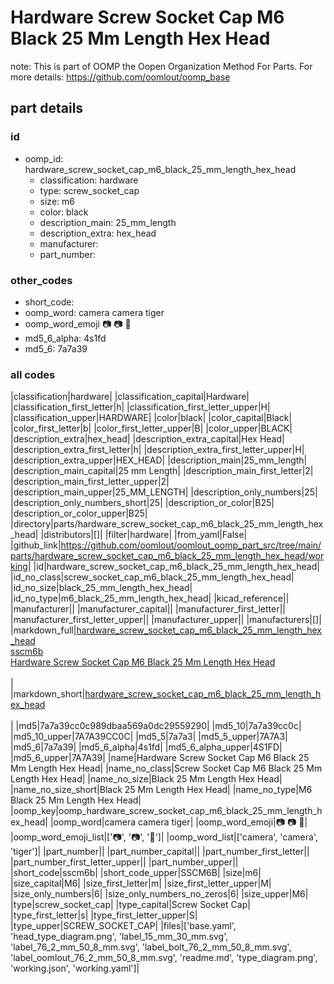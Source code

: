 # Hardware Screw Socket Cap M6 Black 25 Mm Length Hex Head  

note: This is part of OOMP the Oopen Organization Method For Parts. For more details: https://github.com/oomlout/oomp_base

##  part details





### id
* oomp_id: hardware_screw_socket_cap_m6_black_25_mm_length_hex_head
  * classification: hardware
  * type: screw_socket_cap
  * size: m6
  * color: black
  * description_main: 25_mm_length
  * description_extra: hex_head
  * manufacturer: 
  * part_number: 

### other_codes
* short_code: 
* oomp_word: camera camera tiger
* oomp_word_emoji :camera: :camera: :tiger:
* md5_6_alpha: 4s1fd
* md5_6: 7a7a39

### all codes 
|classification|hardware|
|classification_capital|Hardware|
|classification_first_letter|h|
|classification_first_letter_upper|H|
|classification_upper|HARDWARE|
|color|black|
|color_capital|Black|
|color_first_letter|b|
|color_first_letter_upper|B|
|color_upper|BLACK|
|description_extra|hex_head|
|description_extra_capital|Hex Head|
|description_extra_first_letter|h|
|description_extra_first_letter_upper|H|
|description_extra_upper|HEX_HEAD|
|description_main|25_mm_length|
|description_main_capital|25 mm Length|
|description_main_first_letter|2|
|description_main_first_letter_upper|2|
|description_main_upper|25_MM_LENGTH|
|description_only_numbers|25|
|description_only_numbers_short|25|
|description_or_color|B25|
|description_or_color_upper|B25|
|directory|parts/hardware_screw_socket_cap_m6_black_25_mm_length_hex_head|
|distributors|[]|
|filter|hardware|
|from_yaml|False|
|github_link|https://github.com/oomlout/oomlout_oomp_part_src/tree/main/parts/hardware_screw_socket_cap_m6_black_25_mm_length_hex_head/working|
|id|hardware_screw_socket_cap_m6_black_25_mm_length_hex_head|
|id_no_class|screw_socket_cap_m6_black_25_mm_length_hex_head|
|id_no_size|black_25_mm_length_hex_head|
|id_no_type|m6_black_25_mm_length_hex_head|
|kicad_reference||
|manufacturer||
|manufacturer_capital||
|manufacturer_first_letter||
|manufacturer_first_letter_upper||
|manufacturer_upper||
|manufacturers|[]|
|markdown_full|[hardware_screw_socket_cap_m6_black_25_mm_length_hex_head](https://github.com/oomlout/oomlout_oomp_part_src/tree/main/parts/hardware_screw_socket_cap_m6_black_25_mm_length_hex_head/working)<br>[sscm6b](https://github.com/oomlout/oomlout_oomp_part_src/tree/main/parts/hardware_screw_socket_cap_m6_black_25_mm_length_hex_head/working)<br>[Hardware Screw Socket Cap M6 Black 25 Mm Length Hex Head](https://github.com/oomlout/oomlout_oomp_part_src/tree/main/parts/hardware_screw_socket_cap_m6_black_25_mm_length_hex_head/working)<br><br>|
|markdown_short|[hardware_screw_socket_cap_m6_black_25_mm_length_hex_head](https://github.com/oomlout/oomlout_oomp_part_src/tree/main/parts/hardware_screw_socket_cap_m6_black_25_mm_length_hex_head/working)<br><br>|
|md5|7a7a39cc0c989dbaa569a0dc29559290|
|md5_10|7a7a39cc0c|
|md5_10_upper|7A7A39CC0C|
|md5_5|7a7a3|
|md5_5_upper|7A7A3|
|md5_6|7a7a39|
|md5_6_alpha|4s1fd|
|md5_6_alpha_upper|4S1FD|
|md5_6_upper|7A7A39|
|name|Hardware Screw Socket Cap M6 Black 25 Mm Length Hex Head|
|name_no_class|Screw Socket Cap M6 Black 25 Mm Length Hex Head|
|name_no_size|Black 25 Mm Length Hex Head|
|name_no_size_short|Black 25 Mm Length Hex Head|
|name_no_type|M6 Black 25 Mm Length Hex Head|
|oomp_key|oomp_hardware_screw_socket_cap_m6_black_25_mm_length_hex_head|
|oomp_word|camera camera tiger|
|oomp_word_emoji|:camera: :camera: :tiger:|
|oomp_word_emoji_list|[':camera:', ':camera:', ':tiger:']|
|oomp_word_list|['camera', 'camera', 'tiger']|
|part_number||
|part_number_capital||
|part_number_first_letter||
|part_number_first_letter_upper||
|part_number_upper||
|short_code|sscm6b|
|short_code_upper|SSCM6B|
|size|m6|
|size_capital|M6|
|size_first_letter|m|
|size_first_letter_upper|M|
|size_only_numbers|6|
|size_only_numbers_no_zeros|6|
|size_upper|M6|
|type|screw_socket_cap|
|type_capital|Screw Socket Cap|
|type_first_letter|s|
|type_first_letter_upper|S|
|type_upper|SCREW_SOCKET_CAP|
|files|['base.yaml', 'head_type_diagram.png', 'label_15_mm_30_mm.svg', 'label_76_2_mm_50_8_mm.svg', 'label_bolt_76_2_mm_50_8_mm.svg', 'label_oomlout_76_2_mm_50_8_mm.svg', 'readme.md', 'type_diagram.png', 'working.json', 'working.yaml']|
